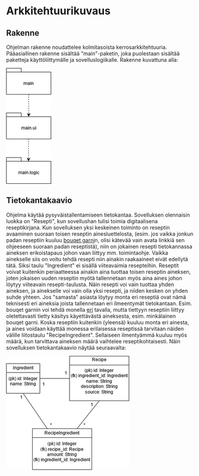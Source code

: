 # Arkkitehtuurikuvaus

## Rakenne

Ohjelman rakenne noudattelee kolmitasoista kerrosarkkitehtuuria. Pääasiallinen rakenne sisältää "main"-paketin, joka puolestaan sisältää paketteja käyttöliittymälle ja sovelluslogiikalle. Rakenne kuvattuna alla:


<img src="https://github.com/jrhel/ot-harjoitustyo/blob/master/dokumentaatio/illustrations/packetStructure.jpg">


## Tietokantakaavio

Ohjelma käytää pysyväistallentamiseen tietokantaa. Sovelluksen olennaisin luokka on "Resepti", kun sovellushan tulisi toimia digitaalisena reseptikirjana. Kun sovelluksen yksi keskeinen toiminto on reseptin avaaminen suoraan toisen reseptin ainesluettelosta, (esim. jos vaikka jonkun padan reseptiin kuuluu [bouqet garni](https://www.youtube.com/watch?v=V35qP2dEywg)n, olisi kätevää vain avata linkkiä sen ohjeeseen suoraan padan reseptistä), niin on jokainen resepti tietokannassa aineksen erikoistapaus johon vaan liittyy mm. toimintaohje. Vaikka ainekselle siis on voitu tehdä resepti niin ainakin raakaaineet eivät edellytä tätä. Siksi taulu "Ingredient" ei sisällä viiteavaimia resepteihin. Reseptit voivat kuitenkin periaatteessa ainakin aina tuottaa toisen reseptin aineksen, joten jokaisen uuden reseptin myötä tallennetaan myös aina aines johon löytyy viiteavain resepti-taulusta. Näin resepti voi vain tuottaa yhden aineksen, ja ainekselle voi vain olla yksi resepti, ja niiden kesken on yhden suhde yhteen. Jos "samasta" asiasta löytyy monta eri reseptiä ovat nämä teknisesti eri aineksia joista tallennetaan eri ilmeentymät tietokantaan. Esim. bouqet garnin voi tehdä monella [eri](https://www.youtube.com/watch?v=CNy1Hzj3oDo) tavalla, mutta tiettyyn reseptiin liittyy oletettavasti tietty käsitys käyettävästä aineksesta, esim. minkälainen bouqet garni. Koska reseptiin kuitenkin (yleensä) kuuluu monta eri ainesta, ja aines voidaan käyttää monessa erilaisessa reseptissä tarvitaan näiden välille liitostaulu "RecipeIngredient". Sellaiseen ilmentyämmä kuuluu myös määrä, kun tarvittava aineksen määrä vaihtelee reseptikohtaisesti. Näin sovelluksen tietokantakaavio näytää seuraavalta:

<img src="https://github.com/jrhel/ot-harjoitustyo/blob/master/dokumentaatio/illustrations/Database%20Diagram.jpg">


